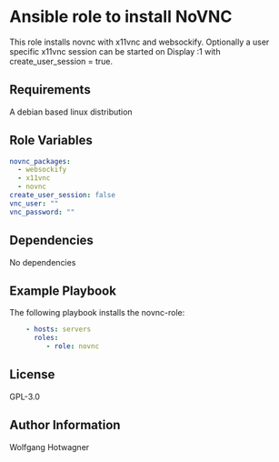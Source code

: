 Ansible role to install NoVNC
=============================

This role installs novnc with x11vnc and websockify.
Optionally a user specific x11vnc session can be started on Display :1 with create_user_session = true.

Requirements
------------

A debian based linux distribution

Role Variables
--------------

```yaml
novnc_packages:
  - websockify
  - x11vnc
  - novnc
create_user_session: false
vnc_user: ""
vnc_password: ""
```

Dependencies
------------

No dependencies

Example Playbook
----------------

The following playbook installs the novnc-role:

```yaml
    - hosts: servers
      roles:
         - role: novnc
```

License
-------

GPL-3.0

Author Information
------------------

Wolfgang Hotwagner
